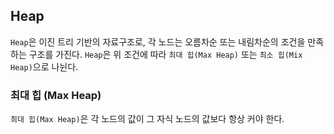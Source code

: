 
## Heap

`Heap`은 이진 트리 기반의 자료구조로, 각 노드는 오름차순 또는 내림차순의 조건을 만족하는 구조를 가진다. `Heap`은 위 조건에 따라 `최대 힙(Max Heap)` 또는 `최소 힙(Mix Heap)`으로 나뉜다.

### 최대 힙 (Max Heap)

`최대 힙(Max Heap)`은 각 노드의 값이 그 자식 노드의 값보다 항상 커야 한다. 
